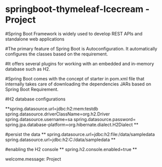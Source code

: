 # springboot-thymeleaf-Icecream - Project

#Spring Boot Framework is widely used to develop REST APIs and standalone web applications

#The primary feature of Spring Boot is Autoconfiguration. It automatically configures the classes based on the requirement.

#It offers several plugins for working with an embedded and in-memory database such as H2.

#Spring Boot comes with the concept of starter in pom.xml file that internally takes care of downloading the dependencies JARs based on Spring Boot Requirement.


#H2 database configurations

**spring.datasource.url=jdbc:h2:mem:testdb
spring.datasource.driverClassName=org.h2.Driver
spring.datasource.username=sa
spring.datasource.password=
spring.jpa.database-platform=org.hibernate.dialect.H2Dialect **

#persist the data
** spring.datasource.url=jdbc:h2:file:/data/sampledata
spring.datasource.url=jdbc:h2:C:/data/sampledata **

#enabling the H2 console
** spring.h2.console.enabled=true **

welcome.message: Project

